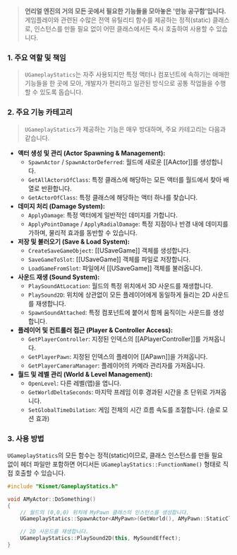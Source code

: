 
> **언리얼 엔진의 거의 모든 곳에서 필요한 기능들을 모아놓은 '만능 공구함'입니다.** 게임플레이와 관련된 수많은 전역 유틸리티 함수를 제공하는 정적(static) 클래스로, 인스턴스를 만들 필요 없이 어떤 클래스에서든 즉시 호출하여 사용할 수 있습니다.

### **1. 주요 역할 및 책임**
> `UGameplayStatics`는 자주 사용되지만 특정 액터나 컴포넌트에 속하기는 애매한 기능들을 한 곳에 모아, 개발자가 편리하고 일관된 방식으로 공통 작업들을 수행할 수 있도록 돕습니다.

### **2. 주요 기능 카테고리**
> `UGameplayStatics`가 제공하는 기능은 매우 방대하며, 주요 카테고리는 다음과 같습니다.
* **액터 생성 및 관리 (Actor Spawning & Management):**
    * `SpawnActor` / `SpawnActorDeferred`: 월드에 새로운 [[AActor]]를 생성합니다.
    * `GetAllActorsOfClass`: 특정 클래스에 해당하는 모든 액터를 월드에서 찾아 배열로 반환합니다.
    * `GetActorOfClass`: 특정 클래스에 해당하는 액터 하나를 찾습니다.
* **데미지 처리 (Damage System):**
    * `ApplyDamage`: 특정 액터에게 일반적인 데미지를 가합니다.
    * `ApplyPointDamage` / `ApplyRadialDamage`: 특정 지점이나 반경 내에 데미지를 가하며, 물리적 효과를 동반할 수 있습니다.
* **저장 및 불러오기 (Save & Load System):**
    * `CreateSaveGameObject`: [[USaveGame]] 객체를 생성합니다.
    * `SaveGameToSlot`: [[USaveGame]] 객체를 파일로 저장합니다.
    * `LoadGameFromSlot`: 파일에서 [[USaveGame]] 객체를 불러옵니다.
* **사운드 재생 (Sound System):**
    * `PlaySoundAtLocation`: 월드의 특정 위치에서 3D 사운드를 재생합니다.
    * `PlaySound2D`: 위치에 상관없이 모든 플레이어에게 동일하게 들리는 2D 사운드를 재생합니다.
    * `SpawnSoundAttached`: 특정 컴포넌트에 붙어서 함께 움직이는 사운드를 생성합니다.
* **플레이어 및 컨트롤러 접근 (Player & Controller Access):**
    * `GetPlayerController`: 지정된 인덱스의 [[APlayerController]]를 가져옵니다.
    * `GetPlayerPawn`: 지정된 인덱스의 플레이어 [[APawn]]을 가져옵니다.
    * `GetPlayerCameraManager`: 플레이어의 카메라 관리자를 가져옵니다.
* **월드 및 레벨 관리 (World & Level Management):**
    * `OpenLevel`: 다른 레벨(맵)을 엽니다.
    * `GetWorldDeltaSeconds`: 마지막 프레임 이후 경과된 시간을 초 단위로 가져옵니다.
    * `SetGlobalTimeDilation`: 게임 전체의 시간 흐름 속도를 조절합니다. (슬로 모션 효과)

### **3. 사용 방법**
`UGameplayStatics`의 모든 함수는 정적(static)이므로, 클래스 인스턴스를 만들 필요 없이 헤더 파일만 포함하면 어디서든 `UGameplayStatics::FunctionName()` 형태로 직접 호출할 수 있습니다.

```cpp
#include "Kismet/GameplayStatics.h"

void AMyActor::DoSomething()
{
    // 월드의 (0,0,0) 위치에 MyPawn 클래스의 인스턴스를 생성합니다.
    UGameplayStatics::SpawnActor<AMyPawn>(GetWorld(), AMyPawn::StaticClass(), FVector::ZeroVector, FRotator::ZeroRotator);

    // 2D 사운드를 재생합니다.
    UGameplayStatics::PlaySound2D(this, MySoundEffect);
}
```
